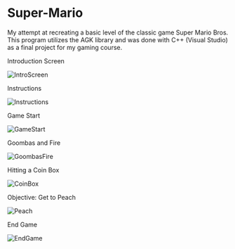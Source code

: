 Super-Mario
===========

My attempt at recreating a basic level of the classic game Super Mario Bros.
This program utilizes the AGK library and was done with C++ (Visual Studio) as a final project for my gaming course.

Introduction Screen

![IntroScreen](http://i.imgur.com/BUeGxpu.png)

Instructions

![Instructions](http://i.imgur.com/T4WIXMU.png)

Game Start

![GameStart](http://i.imgur.com/qmZT25j.png)

Goombas and Fire

![GoombasFire](http://i.imgur.com/JEEglqF.png)

Hitting a Coin Box

![CoinBox](http://i.imgur.com/Emw5EuC.png)

Objective: Get to Peach

![Peach](http://i.imgur.com/4O3CCCZ.png)

End Game

![EndGame](http://i.imgur.com/Ri7b9FD.png)
